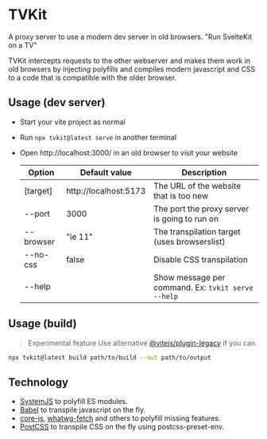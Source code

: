 # TVKit

A proxy server to use a modern dev server in old browsers.
"Run SvelteKit on a TV"

TVKit intercepts requests to the other webserver and makes them work in old browsers by injecting polyfills and compiles modern javascript and CSS to a code that is compatible with the older browser.

## Usage (dev server)

- Start your vite project as normal
- Run `npx tvkit@latest serve` in another terminal
- Open http://localhost:3000/ in an old browser to visit your website

  | Option    | Default value         | Description                                        |
  | --------- | --------------------- | -------------------------------------------------- |
  | [target]  | http://localhost:5173 | The URL of the website that is too new             |
  | --port    | 3000                  | The port the proxy server is going to run on       |
  | --browser | "ie 11"               | The transpilation target (uses browserslist)       |
  | --no-css  | false                 | Disable CSS transpilation                          |
  | --help    |                       | Show message per command. Ex: `tvkit serve --help` |

## Usage (build)

> Experimental feature
> Use alternative [@vitejs/plugin-legacy](https://www.npmjs.com/package/@vitejs/plugin-legacy) if you can.

```sh
npx tvkit@latest build path/to/build --out path/to/output
```

## Technology

- [SystemJS](https://github.com/systemjs/systemjs) to polyfill ES modules.
- [Babel](https://babel.dev/) to transpile javascript on the fly.
- [core-js](https://github.com/zloirock/core-js), [whatwg-fetch](https://github.com/whatwg/fetch) and others to polyfill missing features.
- [PostCSS](https://postcss.org/) to transpile CSS on the fly using postcss-preset-env.
